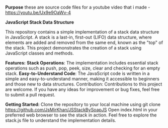 **Purpose** these are source code files for a youtube video that i made - https://youtu.be/Ux9e9OaWv-4

**JavaScript Stack Data Structure**

This repository contains a simple implementation of a stack data structure in JavaScript. A stack is a last-in, first-out (LIFO) data structure, where elements are added and removed from the same end, known as the "top" of the stack. This project demonstrates the creation of a stack using JavaScript classes and methods.

**Features:**
**Stack Operations**: The implementation includes essential stack operations such as push, pop, peek, size, clear and checking for an empty stack.
**Easy-to-Understand Code**: The JavaScript code is written in a simple and easy-to-understand manner, making it accessible to beginners and those new to data structures.
Contribution: Contributions to this project are welcome. If you have any ideas for improvement or bug fixes, feel free to submit a pull request.

**Getting Started:**
Clone the repository to your local machine using git clone https://github.com/JsMirKhan/JSStackBySoapJS
Open index.html in your preferred web browser to see the stack in action.
Feel free to explore the stack.js file to understand the implementation details.
